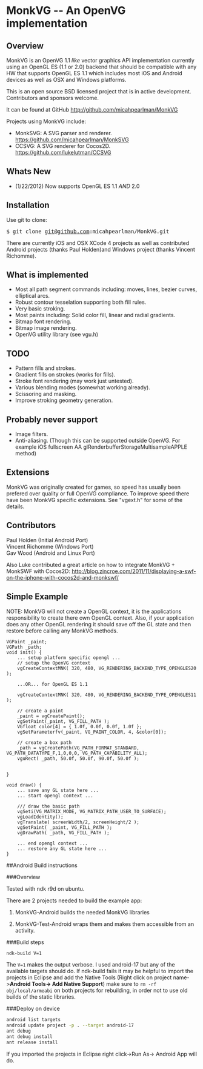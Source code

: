 MonkVG -- An OpenVG implementation
==================================

## Overview

MonkVG is an OpenVG 1.1 *like* vector graphics API implementation currently using an OpenGL ES (1.1 or 2.0) backend that should be compatible with any HW that supports OpenGL ES 1.1 which includes most iOS and Android devices as well as OSX and Windows platforms. 

This is an open source BSD licensed project that is in active development. Contributors and sponsors welcome.

It can be found at GitHub http://github.com/micahpearlman/MonkVG

Projects using MonkVG include:

- MonkSVG: A SVG parser and renderer.  https://github.com/micahpearlman/MonkSVG
- CCSVG: A SVG renderer for Cocos2D. https://github.com/lukelutman/CCSVG

## Whats New

- (1/22/2012) Now supports OpenGL ES 1.1 *AND* 2.0

## Installation

Use git to clone:  

<tt>$ git clone git@github.com:micahpearlman/MonkVG.git</tt>

There are currently iOS and OSX XCode 4 projects as well as contributed Android projects (thanks Paul Holden)and Windows project (thanks Vincent Richomme).

## What is implemented

- Most all path segment commands including: moves, lines, bezier curves, elliptical arcs.
- Robust contour tesselation supporting both fill rules.
- Very basic stroking.
- Most paints including: Solid color fill, linear and radial gradients.  
- Bitmap font rendering.
- Bitmap image rendering.
- OpenVG utility library (see vgu.h)
	
## TODO
- Pattern fills and strokes.
- Gradient fills on strokes (works for fills).
- Stroke font rendering (may work just untested).
- Various blending modes (somewhat working already).
- Scissoring and masking.
- Improve stroking geometry generation.

## Probably never support
- Image filters.
- Anti-aliasing. (Though this can be supported outside OpenVG.  For example iOS fullscreen AA glRenderbufferStorageMultisampleAPPLE method)

## Extensions

MonkVG was originally created for games, so speed has usually been prefered over quality or full OpenVG compliance.  To improve speed there have been MonkVG specific extensions. See "vgext.h" for some of the details.

## Contributors

Paul Holden (Initial Android Port)  
Vincent Richomme (Windows Port)  
Gav Wood (Android and Linux Port) 

Also Luke contributed a great article on how to integrate MonkVG + MonkSWF with Cocos2D: http://blog.zincroe.com/2011/11/displaying-a-swf-on-the-iphone-with-cocos2d-and-monkswf/

## Simple Example

NOTE:  MonkVG will not create a OpenGL context, it is the applications responsibility to create there own OpenGL context.
Also, if your application does any other OpenGL rendering it should save off the GL state and then restore before calling any MonkVG methods.

<tt>
	
	VGPaint _paint;
	VGPath _path;
	void init() {
		... setup platform specific opengl ...
		// setup the OpenVG context
		vgCreateContextMNK( 320, 480, VG_RENDERING_BACKEND_TYPE_OPENGLES20 );
		
		...OR... for OpenGL ES 1.1
		
		vgCreateContextMNK( 320, 480, VG_RENDERING_BACKEND_TYPE_OPENGLES11 );
		
		// create a paint
		_paint = vgCreatePaint();
		vgSetPaint(_paint, VG_FILL_PATH );
		VGfloat color[4] = { 1.0f, 0.0f, 0.0f, 1.0f };
		vgSetParameterfv(_paint, VG_PAINT_COLOR, 4, &color[0]);
		
		// create a box path
		_path = vgCreatePath(VG_PATH_FORMAT_STANDARD, VG_PATH_DATATYPE_F,1,0,0,0, VG_PATH_CAPABILITY_ALL);
		vguRect( _path, 50.0f, 50.0f, 90.0f, 50.0f );
		
		
	}
	
	void draw() {
		... save any GL state here ...
		... start opengl context ...
		
		/// draw the basic path
		vgSeti(VG_MATRIX_MODE, VG_MATRIX_PATH_USER_TO_SURFACE);
		vgLoadIdentity();
		vgTranslate( screenWidth/2, screenHeight/2 );
		vgSetPaint( _paint, VG_FILL_PATH );
		vgDrawPath( _path, VG_FILL_PATH );
		
		... end opengl context ...
		... restore any GL state here ...
	}
</tt>


##Android Build instructions

###Overview

Tested with ndk r9d on ubuntu.

There are 2 projects needed to build the example app: 

1. MonkVG-Android builds the needed MonkVG libraries

2. MonkVG-Test-Android wraps them and makes them accessible from an activity.

###Build steps

```bash
ndk-build V=1
```
The `V=1` makes the output verbose.
I used android-17 but any of the available targets should do.
If ndk-build fails it may be helpful to import the projects in Eclipse and add the Native Tools (Right click on project name->**Android Tools-> Add Native Support**)
make sure to `rm -rf obj/local/armeabi` on both projects for rebuilding, in order not to use old builds of the static libraries.

###Deploy on device
```bash
android list targets
android update project -p . --target android-17
ant debug 
ant debug install
ant release install
```
If you imported the projects in Eclipse right click->Run As-> Android App will do.
